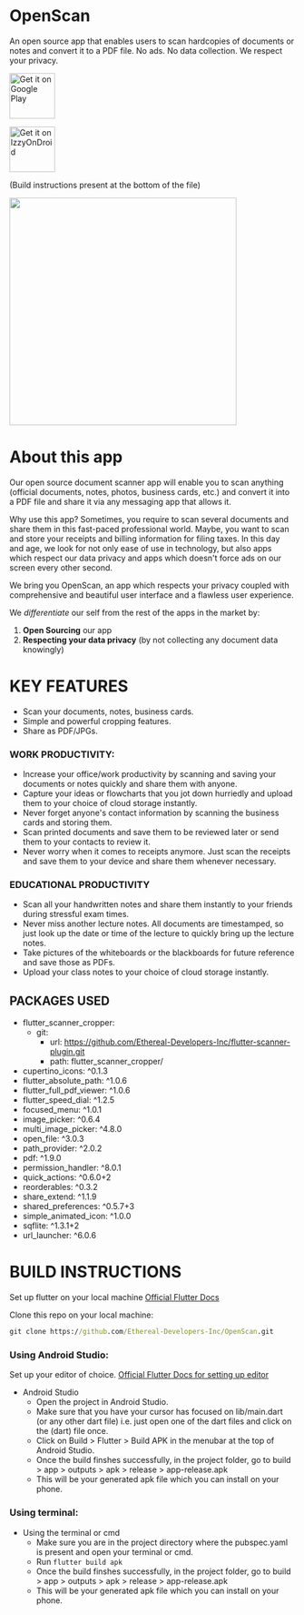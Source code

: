 # OpenScan

An open source app that enables users to scan hardcopies of documents or notes and convert it to a PDF file. No ads. No data collection. We respect your privacy.

[<img src="https://github.com/Ethereal-Developers-Inc/OpenScan/blob/master/gplay%20badge.png" alt="Get it on Google Play" height="80">](https://play.google.com/store/apps/details?id=com.ethereal.openscan)

[<img src="https://gitlab.com/IzzyOnDroid/repo/-/raw/master/assets/IzzyOnDroid.png" alt="Get it on IzzyOnDroid" height="80">](https://apt.izzysoft.de/fdroid/index/apk/com.ethereal.openscan)

(Build instructions present at the bottom of the file)

<img src="https://github.com/Ethereal-Developers-Inc/OpenScan/blob/master/assets/scan_g.jpeg" height=400>

# About this app

Our open source document scanner app will enable you to scan anything (official documents, notes, photos, business cards, etc.) and convert it into a PDF file and share it via any messaging app that allows it.

Why use this app?
Sometimes, you require to scan several documents and share them in this fast-paced professional world. Maybe, you want to scan and store your receipts and billing information for filing taxes. In this day and age, we look for not only ease of use in technology, but also apps which respect our data privacy and apps which doesn't force ads on our screen every other second.

We bring you OpenScan, an app which respects your privacy coupled with comprehensive and beautiful user interface and a flawless user experience.

We _differentiate_ our self from the rest of the apps in the market by:

1. **Open Sourcing** our app
2. **Respecting your data privacy** (by not collecting any document data knowingly)

# KEY FEATURES

- Scan your documents, notes, business cards.
- Simple and powerful cropping features.
- Share as PDF/JPGs.

### WORK PRODUCTIVITY:

- Increase your office/work productivity by scanning and saving your documents or notes quickly and share them with anyone.
- Capture your ideas or flowcharts that you jot down hurriedly and upload them to your choice of cloud storage instantly.
- Never forget anyone's contact information by scanning the business cards and storing them.
- Scan printed documents and save them to be reviewed later or send them to your contacts to review it.
- Never worry when it comes to receipts anymore. Just scan the receipts and save them to your device and share them whenever necessary.

### EDUCATIONAL PRODUCTIVITY

- Scan all your handwritten notes and share them instantly to your friends during stressful exam times.
- Never miss another lecture notes. All documents are timestamped, so just look up the date or time of the lecture to quickly bring up the lecture notes.
- Take pictures of the whiteboards or the blackboards for future reference and save those as PDFs.
- Upload your class notes to your choice of cloud storage instantly.

## PACKAGES USED

- flutter_scanner_cropper:
  - git:
    - url: https://github.com/Ethereal-Developers-Inc/flutter-scanner-plugin.git
    - path: flutter_scanner_cropper/
- cupertino_icons: ^0.1.3
- flutter_absolute_path: ^1.0.6
- flutter_full_pdf_viewer: ^1.0.6
- flutter_speed_dial: ^1.2.5
- focused_menu: ^1.0.1
- image_picker: ^0.6.4
- multi_image_picker: ^4.8.0
- open_file: ^3.0.3
- path_provider: ^2.0.2
- pdf: ^1.9.0
- permission_handler: ^8.0.1
- quick_actions: ^0.6.0+2
- reorderables: ^0.3.2
- share_extend: ^1.1.9
- shared_preferences: ^0.5.7+3
- simple_animated_icon: ^1.0.0
- sqflite: ^1.3.1+2
- url_launcher: ^6.0.6

# BUILD INSTRUCTIONS

Set up flutter on your local machine [Official Flutter Docs](https://flutter.dev/docs/get-started/install)

Clone this repo on your local machine:

```cmd
git clone https://github.com/Ethereal-Developers-Inc/OpenScan.git
```

### Using Android Studio:

Set up your editor of choice. [Official Flutter Docs for setting up editor](https://flutter.dev/docs/get-started/editor?tab=androidstudio)

- Android Studio
  - Open the project in Android Studio.
  - Make sure that you have your cursor has focused on lib/main.dart (or any other dart file) i.e. just open one of the dart files and click on the (dart) file once.
  - Click on Build > Flutter > Build APK in the menubar at the top of Android Studio.
  - Once the build finshes successfully, in the project folder, go to build > app > outputs > apk > release > app-release.apk
  - This will be your generated apk file which you can install on your phone.

### Using terminal:

- Using the terminal or cmd
  - Make sure you are in the project directory where the pubspec.yaml is present and open your terminal or cmd.
  - Run `flutter build apk`
  - Once the build finshes successfully, in the project folder, go to build > app > outputs > apk > release > app-release.apk
  - This will be your generated apk file which you can install on your phone.
